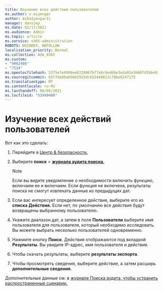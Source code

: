 ```yaml
---
title: Изучение всех действий пользователей
ms.author: v-aiyengar
author: AshaIyengar21
manager: dansimp
ms.date: 02/17/2021
ms.audience: Admin
ms.topic: article
ms.service: o365-administration
ROBOTS: NOINDEX, NOFOLLOW
localization_priority: Normal
ms.collection: Adm_O365
ms.custom:
- "9002486"
- "7524"
ms.openlocfilehash: 5375efe4998ee8720867b77a8c9ed60e3eda92e5b00fd3b6e93c0afab09fec2b
ms.sourcegitcommit: b5f7da89a650d2915dc652449623c78be6247175
ms.translationtype: MT
ms.contentlocale: ru-RU
ms.lasthandoff: 08/05/2021
ms.locfileid: "53949400"
---
```

# <a name="investigate-all-the-users-activities"></a>Изучение всех действий пользователей

Вот как это сделать:

1. Перейдите в [Центр & безопасности.](https://go.microsoft.com/fwlink/p/?linkid=2077143)
1. Выберите **поиск**  >  **[журнала аудита поиска.](https://go.microsoft.com/fwlink/?linkid=2103759)**
    > [!NOTE]
    > Если вы видите уведомление о необходимости включить функцию, включаем ее и включаем. Если функция не включена, результаты поиска не смогут извлекать данные из предыдущих дат.

1. Если вас интересует определенное действие, выберите его из **списка Действия.** Если нет, по умолчанию все действия будут возвращены выбранному пользователю.
1. Укажите диапазон дат, а затем в поле **Пользователи** выберите имя пользователя для пользователя, который необходимо исследовать. Вы можете выбрать несколько пользователей одновременно.
1. Нажмите кнопку **Поиск**. Действия отображаются под вкладкой **Результаты**. Вы увидите IP-адрес, имя пользователя и действия.
1. Чтобы скачать результаты, выберите **результаты экспорта**.
1. Чтобы просмотреть сведения, выберите действие, а затем расширь **дополнительные сведения.**

Дополнительные данные см. в [журнале Поиска аудита, чтобы устранить распространенные сценарии.](https://go.microsoft.com/fwlink/?linkid=2103944)